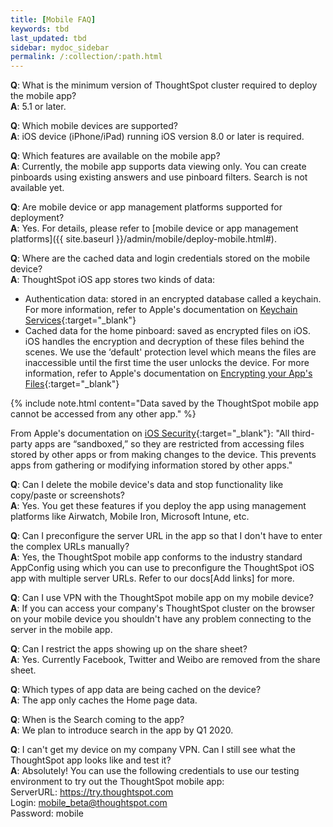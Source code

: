 ```yaml
---
title: [Mobile FAQ]
keywords: tbd
last_updated: tbd
sidebar: mydoc_sidebar
permalink: /:collection/:path.html
---
```

**Q**: What is the minimum version of ThoughtSpot cluster required to deploy the mobile app?  
**A**: 5.1 or later.

**Q**: Which mobile devices are supported?  
**A**: iOS device (iPhone/iPad) running iOS version 8.0 or later is required.

**Q**: Which features are available on the mobile app?  
**A**: Currently, the mobile app supports data viewing only. You can create pinboards using existing answers and use pinboard filters. Search is not available yet.

**Q**: Are mobile device or app management platforms supported for deployment?  
**A**: Yes. For details, please refer to [mobile device or app management platforms]({{ site.baseurl }}/admin/mobile/deploy-mobile.html#).

**Q**: Where are the cached data and login credentials stored on the mobile device?  
**A**: ThoughtSpot iOS app stores two kinds of data:
   - Authentication data: stored in an encrypted database called a keychain. For more information, refer to Apple's documentation on [Keychain Services](https://developer.apple.com/documentation/security/keychain_services){:target="_blank"}
   - Cached data for the home pinboard: saved as encrypted files on iOS. iOS handles the encryption and decryption of these files behind the scenes. We use the ‘default' protection level which means the files are inaccessible until the first time the user unlocks the device. For more information, refer to Apple's documentation on [Encrypting your App's Files](https://developer.apple.com/documentation/uikit/protecting_the_user_s_privacy/encrypting_your_app_s_files){:target="_blank"}

   {% include note.html content="Data saved by the ThoughtSpot mobile app cannot be accessed from any other app." %}

   From Apple's documentation on [iOS Security](https://www.apple.com/business/site/docs/iOS_Security_Guide.pdf){:target="_blank"}:
   "All third-party apps are “sandboxed,” so they are restricted from accessing files stored by other apps or from making changes to the device. This prevents apps from gathering or modifying information stored by other apps."

**Q**: Can I delete the mobile device's data and stop functionality like copy/paste or screenshots?  
**A**: Yes. You get these features if you deploy the app using management platforms like Airwatch, Mobile Iron, Microsoft Intune, etc.

**Q**: Can I preconfigure the server URL in the app so that I don't have to enter the complex URLs manually?  
**A**: Yes, the ThoughtSpot mobile app conforms to the industry standard AppConfig using which you can use to preconfigure the ThoughtSpot iOS app with multiple server URLs. Refer to our docs[Add links] for more.

**Q**: Can I use VPN with the ThoughtSpot mobile app on my mobile device?  
**A**: If you can access your company's ThoughtSpot cluster on the browser on your mobile device you shouldn't have any problem connecting to the server in the mobile app.

**Q**: Can I restrict the apps showing up on the share sheet?  
**A**: Yes. Currently Facebook, Twitter and Weibo are removed from the share sheet.

**Q**: Which types of app data are being cached on the device?  
**A**: The app only caches the Home page data.

**Q**: When is the Search coming to the app?  
**A**: We plan to introduce search in the app by Q1 2020.

**Q**: I can't get my device on my company VPN. Can I still see what the ThoughtSpot app looks like and test it?  
**A**: Absolutely! You can use the following credentials to use our testing environment to try out the ThoughtSpot mobile app:  
       ServerURL: https://try.thoughtspot.com  
       Login: mobile_beta@thoughtspot.com  
       Password: mobile
